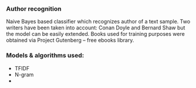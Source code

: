 ### Author recognition
Naive Bayes based classifier which recognizes author of a text sample. Two writers have been taken into account: Conan Doyle and Bernard Shaw but the model can be easily extended. Books used for training purposes were obtained via Project Gutenberg – free ebooks library. 

### Models & algorithms used:
* TFIDF
* N-gram
* 
